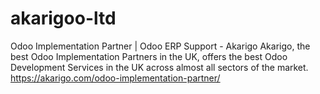 # akarigoo-ltd
Odoo Implementation Partner | Odoo ERP Support - Akarigo
Akarigo, the best Odoo Implementation Partners in the UK, offers the best Odoo Development Services in the UK across almost all sectors of the market.
https://akarigo.com/odoo-implementation-partner/
